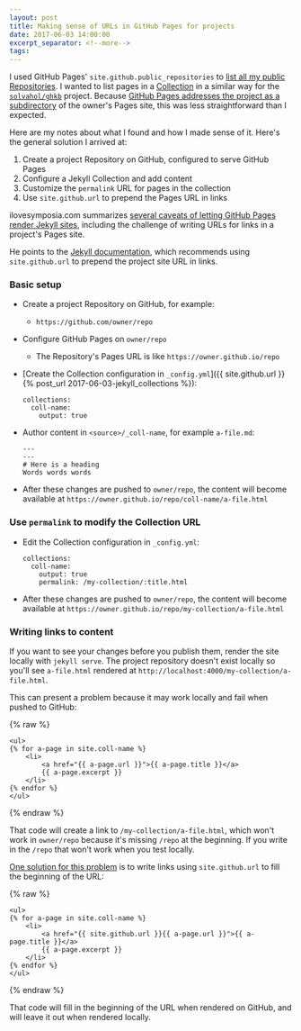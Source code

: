 ```yaml
---
layout: post
title: Making sense of URLs in GitHub Pages for projects
date: 2017-06-03 14:00:00
excerpt_separator: <!--more-->
tags:
---
```


I used GitHub Pages' `site.github.public_repositories` to [list all my public Repositories](https://solvaholic.github.io/repos.html). I wanted to list pages in a [Collection](https://jekyllrb.com/docs/collections/) in a similar way for the [`solvahol/ghkb`](https://github.com/solvahol/ghkb) project. Because [GitHub Pages addresses the project as a subdirectory](https://help.github.com/articles/user-organization-and-project-pages/) of the owner's Pages site, this was less straightforward than I expected.

<!--more-->
Here are my notes about what I found and how I made sense of it. Here's the general solution I arrived at:

1. Create a project Repository on GitHub, configured to serve GitHub Pages
2. Configure a Jekyll Collection and add content
3. Customize the `permalink` URL for pages in the collection
4. Use `site.github.url` to prepend the Pages URL in links

ilovesymposia.com summarizes [several caveats of letting GitHub Pages render Jekyll sites](https://ilovesymposia.com/2015/01/04/some-things-i-learned-while-building-a-site-on-github-pages/), including the challenge of writing URLs for links in a project's Pages site.

He points to the [Jekyll documentation](http://jekyllrb.com/docs/github-pages/), which recommends using `site.github.url` to prepend the project site URL in links.

### Basic setup
- Create a project Repository on GitHub, for example:
    - `https://github.com/owner/repo`
- Configure GitHub Pages on `owner/repo`
    - The Repository's Pages URL is like `https://owner.github.io/repo`
- [Create the Collection configuration in `_config.yml`]({{ site.github.url }}{% post_url 2017-06-03-jekyll_collections %}):
    ```
    collections:
      coll-name:
        output: true
    ```
- Author content in `<source>/_coll-name`, for example `a-file.md`:
    ```text
    ---
    ---
    # Here is a heading
    Words words words
    ```

- After these changes are pushed to `owner/repo`, the content will become available at `https://owner.github.io/repo/coll-name/a-file.html`

### Use `permalink` to modify the Collection URL
- Edit the Collection configuration in `_config.yml`:
    ```text
    collections:
      coll-name:
        output: true
        permalink: /my-collection/:title.html
    ```
- After these changes are pushed to `owner/repo`, the content will become available at `https://owner.github.io/repo/my-collection/a-file.html`

### Writing links to content
If you want to see your changes before you publish them, render the site locally with `jekyll serve`. The project repository doesn't exist locally so you'll see `a-file.html` rendered at `http://localhost:4000/my-collection/a-file.html`.

This can present a problem because it may work locally and fail when pushed to GitHub:

{% raw %}
```text
<ul>
{% for a-page in site.coll-name %}
    <li>
        <a href="{{ a-page.url }}">{{ a-page.title }}</a>
        {{ a-page.excerpt }}
    </li>
{% endfor %}
</ul>
```
{% endraw %}

That code will create a link to `/my-collection/a-file.html`, which won't work in `owner/repo` because it's missing `/repo` at the beginning. If you write in the `/repo` that won't work when you test locally.

[One solution for this problem](http://jekyllrb.com/docs/github-pages/) is to write links using `site.github.url` to fill the beginning of the URL:

{% raw %}
```
<ul>
{% for a-page in site.coll-name %}
    <li>
        <a href="{{ site.github.url }}{{ a-page.url }}">{{ a-page.title }}</a>
        {{ a-page.excerpt }}
    </li>
{% endfor %}
</ul>
```
{% endraw %}

That code will fill in the beginning of the URL when rendered on GitHub, and will leave it out when rendered locally.

